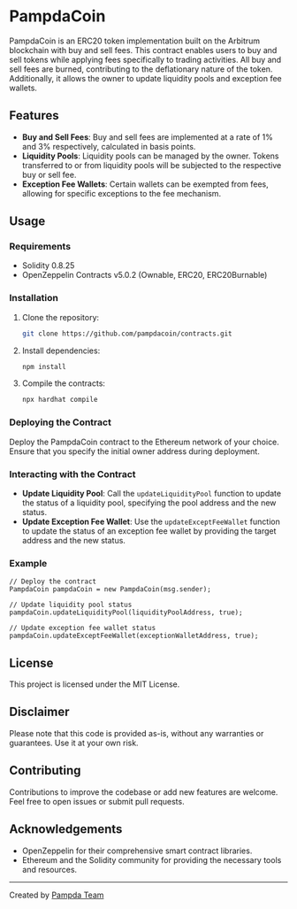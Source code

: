 # PampdaCoin
PampdaCoin is an ERC20 token implementation built on the Arbitrum blockchain with buy and sell fees. This contract enables users to buy and sell tokens while applying fees specifically to trading activities. All buy and sell fees are burned, contributing to the deflationary nature of the token. Additionally, it allows the owner to update liquidity pools and exception fee wallets.

## Features

- **Buy and Sell Fees**: Buy and sell fees are implemented at a rate of 1% and 3% respectively, calculated in basis points.
- **Liquidity Pools**: Liquidity pools can be managed by the owner. Tokens transferred to or from liquidity pools will be subjected to the respective buy or sell fee.
- **Exception Fee Wallets**: Certain wallets can be exempted from fees, allowing for specific exceptions to the fee mechanism.

## Usage

### Requirements

- Solidity 0.8.25
- OpenZeppelin Contracts v5.0.2 (Ownable, ERC20, ERC20Burnable)

### Installation

1. Clone the repository:

   ```bash
   git clone https://github.com/pampdacoin/contracts.git
   ```

2. Install dependencies:

   ```bash
   npm install
   ```

3. Compile the contracts:

   ```bash
   npx hardhat compile
   ```

### Deploying the Contract

Deploy the PampdaCoin contract to the Ethereum network of your choice. Ensure that you specify the initial owner address during deployment.

### Interacting with the Contract

- **Update Liquidity Pool**: Call the `updateLiquidityPool` function to update the status of a liquidity pool, specifying the pool address and the new status.
- **Update Exception Fee Wallet**: Use the `updateExceptFeeWallet` function to update the status of an exception fee wallet by providing the target address and the new status.

### Example

```solidity
// Deploy the contract
PampdaCoin pampdaCoin = new PampdaCoin(msg.sender);

// Update liquidity pool status
pampdaCoin.updateLiquidityPool(liquidityPoolAddress, true);

// Update exception fee wallet status
pampdaCoin.updateExceptFeeWallet(exceptionWalletAddress, true);

```

## License

This project is licensed under the MIT License.

## Disclaimer

Please note that this code is provided as-is, without any warranties or guarantees. Use it at your own risk.

## Contributing

Contributions to improve the codebase or add new features are welcome. Feel free to open issues or submit pull requests.

## Acknowledgements

- OpenZeppelin for their comprehensive smart contract libraries.
- Ethereum and the Solidity community for providing the necessary tools and resources.
  
---
Created by [Pampda Team](https://github.com/pampdacoin)